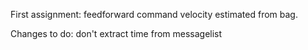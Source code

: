 First assignment: feedforward command velocity estimated from bag.

Changes to do: don't extract time from messagelist
